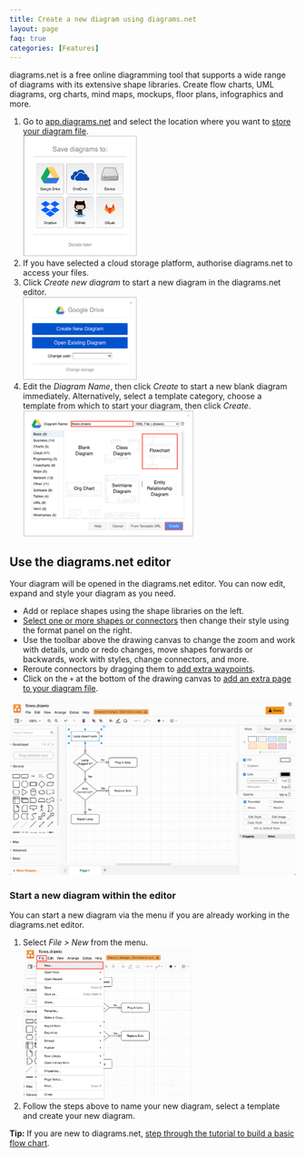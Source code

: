 ```yaml
---
title: Create a new diagram using diagrams.net
layout: page
faq: true
categories: [Features]
---
```


diagrams.net is a free online diagramming tool that supports a wide range of diagrams with its extensive shape libraries. Create flow charts, UML diagrams, org charts, mind maps, mockups, floor plans, infographics and more.

1. Go to [app.diagrams.net](https://app.diagrams.net/) and select the location where you want to [store your diagram file](/faq/doc/storage-location-select.html).
<br /><img src="/assets/img/blog/storage-locations.png" style="width=100%;max-width:200px;height:auto;" alt="Select the location where you want to save your diagram files">
2. If you have selected a cloud storage platform, authorise diagrams.net to access your files.
3. Click _Create new diagram_ to start a new diagram in the diagrams.net editor.
<br /><img src="/assets/img/blog/google-drive-dialog.png" style="width=100%;max-width:200px;height:auto;" alt="Start using diagrams.net with Google Drive">
4. Edit the _Diagram Name_, then click _Create_ to start a new blank diagram immediately. Alternatively, select a template category, choose a template from which to start your diagram, then click _Create_.
<br /><img src="/assets/img/blog/google-drive-new-diagram-dialog.png" style="width=100%;max-width:300px;height:auto;" alt="Select a template and enter a diagram name to create a new diagram in Google Drive">

## Use the diagrams.net editor

Your diagram will be opened in the diagrams.net editor. You can now edit, expand and style your diagram as you need.

* Add or replace shapes using the shape libraries on the left.
* [Select one or more shapes or connectors](/faq/doc/select-multiple-shapes.html) then change their style using the format panel on the right.
* Use the toolbar above the drawing canvas to change the zoom and work with details, undo or redo changes, move shapes forwards or backwards, work with styles, change connectors, and more.
* Reroute connectors by dragging them to [add extra waypoints](/blog/waypoints-connectors.html).
* Click on the ``+`` at the bottom of the drawing canvas to [add an extra page to your diagram file](/blog/multiple-page-diagrams.html).

<img src="/assets/img/blog/basic-flowchart-template.png" style="max-width:100%;height:auto;" alt="Start a new diagram from a template at diagrams.net">

### Start a new diagram within the editor

You can start a new diagram via the menu if you are already working in the diagrams.net editor.

1. Select _File > New_ from the menu.
<br /><img src="/assets/img/blog/file-new.png" style="width=100%;max-width:300px;height:auto;" alt="Select File > New within the diagrams.net editor to create a new diagram">
2. Follow the steps above to name your new diagram, select a template and create your new diagram.

**Tip:** If you are new to diagrams.net, [step through the tutorial to build a basic flow chart](/doc/getting-started-basic-flow-chart.html). 
